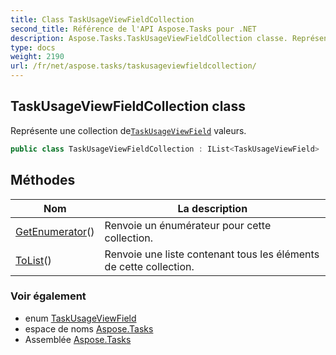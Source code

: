 ```yaml
---
title: Class TaskUsageViewFieldCollection
second_title: Référence de l'API Aspose.Tasks pour .NET
description: Aspose.Tasks.TaskUsageViewFieldCollection classe. Représente une collection deTaskUsageViewField valeurs.
type: docs
weight: 2190
url: /fr/net/aspose.tasks/taskusageviewfieldcollection/
---
```

## TaskUsageViewFieldCollection class

Représente une collection de[`TaskUsageViewField`](../taskusageviewfield/) valeurs.

```csharp
public class TaskUsageViewFieldCollection : IList<TaskUsageViewField>
```

## Méthodes

| Nom | La description |
| --- | --- |
| [GetEnumerator](../../aspose.tasks/taskusageviewfieldcollection/getenumerator/)() | Renvoie un énumérateur pour cette collection. |
| [ToList](../../aspose.tasks/taskusageviewfieldcollection/tolist/)() | Renvoie une liste contenant tous les éléments de cette collection. |

### Voir également

* enum [TaskUsageViewField](../taskusageviewfield/)
* espace de noms [Aspose.Tasks](../../aspose.tasks/)
* Assemblée [Aspose.Tasks](../../)


